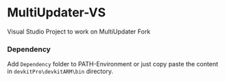 # MultiUpdater-VS
Visual Studio Project to work on MultiUpdater Fork

### Dependency
Add `Dependency` folder to PATH-Environment or just copy paste the content in `devkitPro\devkitARM\bin` directory.
